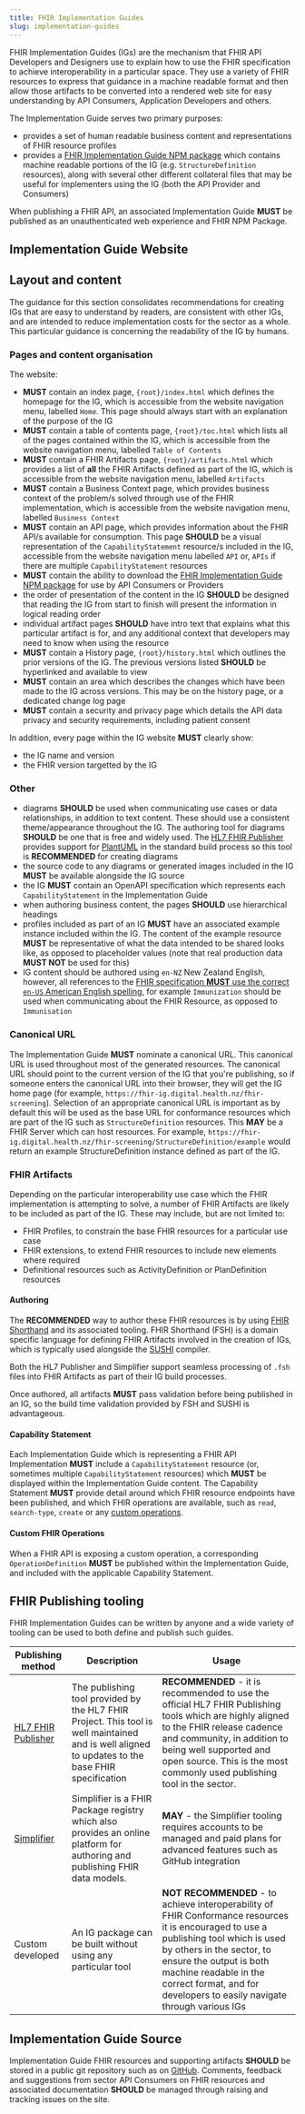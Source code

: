 ```yaml
---
title: FHIR Implementation Guides
slug: implementation-guides
---
```


FHIR Implementation Guides (IGs) are the mechanism that FHIR API Developers and Designers use to explain how to use the FHIR specification to achieve interoperability in a particular space. They use a variety of FHIR resources to express that guidance in a machine readable format and then allow those artifacts to be converted into a rendered web site for easy understanding by API Consumers, Application Developers and others.

The Implementation Guide serves two primary purposes:

- provides a set of human readable business content and representations of FHIR resource profiles
- provides a [FHIR Implementation Guide NPM package](https://hl7.org/fhir/packages.html) which contains machine readable portions of the IG (e.g. `StructureDefinition` resources), along with several other different collateral files that may be useful for implementers using the IG (both the API Provider and Consumers)

When publishing a FHIR API, an associated Implementation Guide **MUST** be published as an unauthenticated web experience and FHIR NPM Package.

## Implementation Guide Website

## Layout and content

The guidance for this section consolidates recommendations for creating IGs that are easy to understand by readers, are consistent with other IGs, and are intended to reduce implementation costs for the sector as a whole. This particular guidance is concerning the readability of the IG by humans.

### Pages and content organisation

The website:

- **MUST** contain an index page, `{root}/index.html` which defines the homepage for the IG, which is accessible from the website navigation menu, labelled `Home`. This page should always start with an explanation of the purpose of the IG
- **MUST** contain a table of contents page, `{root}/toc.html` which lists all of the pages contained within the IG, which is accessible from the website navigation menu, labelled `Table of Contents`
- **MUST** contain a FHIR Artifacts page, `{root}/artifacts.html` which provides a list of **all** the FHIR Artifacts defined as part of the IG, which is accessible from the website navigation menu, labelled `Artifacts`
- **MUST** contain a Business Context page, which provides business context of the problem/s solved through use of the FHIR implementation, which is accessible from the website navigation menu, labelled `Business Context`
- **MUST** contain an API page, which provides information about the FHIR API/s available for consumption. This page **SHOULD** be a visual representation of the `CapabilityStatement` resource/s included in the IG, accessible from the website navigation menu labelled `API` or, `APIs` if there are multiple `CapabilityStatement` resources
- **MUST** contain the ability to download the [FHIR Implementation Guide NPM package](https://hl7.org/fhir/packages.html) for use by API Consumers or Providers
- the order of presentation of the content in the IG **SHOULD** be designed that reading the IG from start to finish will present the information in logical reading order
- individual artifact pages **SHOULD** have intro text that explains what this particular artifact is for, and any additional context that developers may need to know when using the resource
- **MUST** contain a History page, `{root}/history.html` which outlines the prior versions of the IG. The previous versions listed **SHOULD** be hyperlinked and available to view
- **MUST** contain an area which describes the changes which have been made to the IG across versions. This may be on the history page, or a dedicated change log page
- **MUST** contain a security and privacy page which details the API data privacy and security requirements, including patient consent

In addition, every page within the IG website **MUST** clearly show:
  - the IG name and version
  - the FHIR version targetted by the IG

### Other

- diagrams **SHOULD** be used when communicating use cases or data relationships, in addition to text content. These should use a consistent theme/appearance throughout the IG. The authoring tool for diagrams **SHOULD** be one that is free and widely used. The [HL7 FHIR Publisher](https://confluence.hl7.org/display/FHIR/IG+Publisher+Documentation) provides support for [PlantUML](https://plantuml.com) in the standard build process so this tool is **RECOMMENDED** for creating diagrams
- the source code to any diagrams or generated images included in the IG **MUST** be available alongside the IG source
- the IG **MUST** contain an OpenAPI specification which represents each `CapabilityStatement` in the Implementation Guide
- when authoring business content, the pages **SHOULD** use hierarchical headings
- profiles included as part of an IG **MUST** have an associated example instance included within the IG. The content of the example resource **MUST** be representative of what the data intended to be shared looks like, as opposed to placeholder values (note that real production data **MUST NOT** be used for this)
- IG content should be authored using `en-NZ` New Zealand English, however, all references to the [FHIR specification **MUST** use the correct `en-US` American English spelling,](https://www.hl7.org/fhir/languages.html#spec) for example `Immunization` should be used when communicating about the FHIR Resource, as opposed to `Immunisation`

### Canonical URL

The Implementation Guide **MUST** nominate a canonical URL. This canonical URL is used throughout most of the generated resources. The canonical URL should point to the current version of the IG that you're publishing, so if someone enters the canonical URL into their browser, they will get the IG home page (for example, `https://fhir-ig.digital.health.nz/fhir-screening`). Selection of an appropriate canonical URL is important as by default this will be used as the base URL for conformance resources which are part of the IG such as `StructureDefinition` resources. This **MAY** be a FHIR Server which can host resources. For example, `https://fhir-ig.digital.health.nz/fhir-screening/StructureDefinition/example` would return an example StructureDefinition instance defined as part of the IG.

### FHIR Artifacts

Depending on the particular interoperability use case which the FHIR implementation is attempting to solve, a number of FHIR Artifacts are likely to be included as part of the IG. These may include, but are not limited to:

- FHIR Profiles, to constrain the base FHIR resources for a particular use case
- FHIR extensions, to extend FHIR resources to include new elements where required
- Definitional resources such as ActivityDefinition or PlanDefinition resources

#### Authoring

The **RECOMMENDED** way to author these FHIR resources is by using [FHIR Shorthand](https://build.fhir.org/ig/HL7/fhir-shorthand/index.html) and its associated tooling. FHIR Shorthand (FSH) is a domain specific language for defining FHIR Artifacts involved in the creation of IGs, which is typically used alongside the [SUSHI](https://fshschool.org/docs/sushi) compiler.

Both the HL7 Publisher and Simplifier support seamless processing of `.fsh` files into FHIR Artifacts as part of their IG build processes.

Once authored, all artifacts **MUST** pass validation before being published in an IG, so the build time validation provided by FSH and SUSHI is advantageous.

#### Capability Statement

Each Implementation Guide which is representing a FHIR API Implementation **MUST** include a `CapabilityStatement` resource (or, sometimes multiple `CapabilityStatement` resources) which **MUST** be displayed within the Implementation Guide content. The Capability Statement **MUST** provide detail around which FHIR resource endpoints have been published, and which FHIR operations are available, such as `read`, `search-type`, `create` or any [custom operations](#custom-fhir-operations). 

#### Custom FHIR Operations

When a FHIR API is exposing a custom operation, a corresponding `OperationDefinition` **MUST** be published within the Implementation Guide, and included with the applicable Capability Statement.

## FHIR Publishing tooling

FHIR Implementation Guides can be written by anyone and a wide variety of tooling can be used to both define and publish such guides.

| Publishing method | Description | Usage |
|----------|----------|----------|
| [HL7 FHIR Publisher](https://confluence.hl7.org/display/FHIR/IG+Publisher+Documentation) | The publishing tool provided by the HL7 FHIR Project. This tool is well maintained and is well aligned to updates to the base FHIR specification| **RECOMMENDED** - it is recommended to use the official HL7 FHIR Publishing tools which are highly aligned to the FHIR release cadence and community, in addition to being well supported and open source. This is the most commonly used publishing tool in the sector.|
| [Simplifier](https://simplifier.net) | Simplifier is a FHIR Package registry which also provides an online platform for authoring and publishing FHIR data models. | **MAY** - the Simplifier tooling requires accounts to be managed and paid plans for advanced features such as GitHub integration|
| Custom developed | An IG package can be built without using any particular tool | **NOT RECOMMENDED** - to achieve interoperability of FHIR Conformance resources it is encouraged to use a publishing tool which is used by others in the sector, to ensure the output is both machine readable in the correct format, and for developers to easily navigate through various IGs|

## Implementation Guide Source

Implementation Guide FHIR resources and supporting artifacts **SHOULD** be stored in a public git repository such as on [GitHub](https:///github.com). Comments, feedback and suggestions from sector API Consumers on FHIR resources and associated documentation **SHOULD** be managed through raising and tracking issues on the site.

